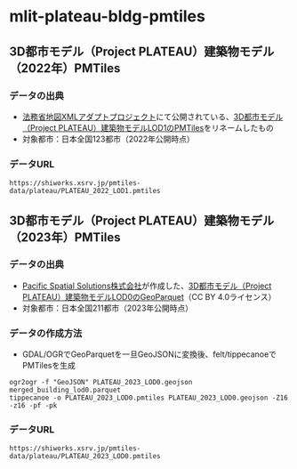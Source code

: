 # mlit-plateau-bldg-pmtiles
## 3D都市モデル（Project PLATEAU）建築物モデル（2022年）PMTiles
### データの出典
- [法務省地図XMLアダプトプロジェクト](https://github.com/amx-project)にて公開されている、[3D都市モデル（Project PLATEAU）建築物モデルLOD1のPMTiles](https://github.com/amx-project/apb)をリネームしたもの
- 対象都市：日本全国123都市（2022年公開時点）
### データURL
```
https://shiworks.xsrv.jp/pmtiles-data/plateau/PLATEAU_2022_LOD1.pmtiles
```
## 3D都市モデル（Project PLATEAU）建築物モデル（2023年）PMTiles
### データの出典
- [Pacific Spatial Solutions株式会社](https://pacificspatial.com/)が作成した、[3D都市モデル（Project PLATEAU）建築物モデルLOD0のGeoParquet](https://beta.source.coop/repositories/pacificspatial/flateau/description/)（CC BY 4.0ライセンス）
- 対象都市：日本全国211都市（2023年公開時点）
### データの作成方法
- GDAL/OGRでGeoParquetを一旦GeoJSONに変換後、felt/tippecanoeでPMTilesを生成
```
ogr2ogr -f "GeoJSON" PLATEAU_2023_LOD0.geojson merged_building_lod0.parquet
tippecanoe -o PLATEAU_2023_LOD0.pmtiles PLATEAU_2023_LOD0.geojson -Z16 -z16 -pf -pk
```
### データURL
```
https://shiworks.xsrv.jp/pmtiles-data/plateau/PLATEAU_2023_LOD0.pmtiles
```
